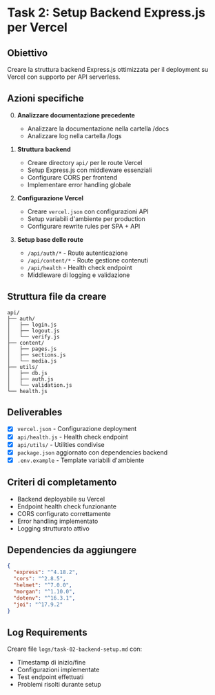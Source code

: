 # Task 2: Setup Backend Express.js per Vercel

## Obiettivo

Creare la struttura backend Express.js ottimizzata per il deployment su Vercel con supporto per API serverless.

## Azioni specifiche

0. **Analizzare documentazione precedente**

   - Analizzare la documentazione nella cartella /docs
   - Analizzare log nella cartella /logs

1. **Struttura backend**

   - Creare directory `api/` per le route Vercel
   - Setup Express.js con middleware essenziali
   - Configurare CORS per frontend
   - Implementare error handling globale

2. **Configurazione Vercel**

   - Creare `vercel.json` con configurazioni API
   - Setup variabili d'ambiente per production
   - Configurare rewrite rules per SPA + API

3. **Setup base delle route**
   - `/api/auth/*` - Route autenticazione
   - `/api/content/*` - Route gestione contenuti
   - `/api/health` - Health check endpoint
   - Middleware di logging e validazione

## Struttura file da creare

```
api/
├── auth/
│   ├── login.js
│   ├── logout.js
│   └── verify.js
├── content/
│   ├── pages.js
│   ├── sections.js
│   └── media.js
├── utils/
│   ├── db.js
│   ├── auth.js
│   └── validation.js
└── health.js
```

## Deliverables

- [x] `vercel.json` - Configurazione deployment
- [x] `api/health.js` - Health check endpoint
- [x] `api/utils/` - Utilities condivise
- [x] `package.json` aggiornato con dependencies backend
- [x] `.env.example` - Template variabili d'ambiente

## Criteri di completamento

- Backend deployabile su Vercel
- Endpoint health check funzionante
- CORS configurato correttamente
- Error handling implementato
- Logging strutturato attivo

## Dependencies da aggiungere

```json
{
  "express": "^4.18.2",
  "cors": "^2.8.5",
  "helmet": "^7.0.0",
  "morgan": "^1.10.0",
  "dotenv": "^16.3.1",
  "joi": "^17.9.2"
}
```

## Log Requirements

Creare file `logs/task-02-backend-setup.md` con:

- Timestamp di inizio/fine
- Configurazioni implementate
- Test endpoint effettuati
- Problemi risolti durante setup
